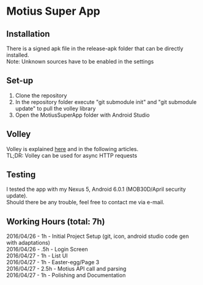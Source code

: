 # Motius Super App

## Installation
There is a signed apk file in the release-apk folder that can be directly installed.<br/>
Note: Unknown sources have to be enabled in the settings

## Set-up
1) Clone the repository<br/>
2) In the repository folder execute "git submodule init" and "git submodule update" to pull the volley library<br/>
3) Open the MotiusSuperApp folder with Android Studio<br/>

## Volley
Volley is explained [here](http://developer.android.com/intl/es/training/volley/index.html) and in the following articles.<br/>
TL;DR: Volley can be used for async HTTP requests

## Testing
I tested the app with my Nexus 5, Android 6.0.1 (MOB30D/April security update).<br/>
Should there be any trouble, feel free to contact me via e-mail.

## Working Hours (total: 7h)
2016/04/26 - 1h - Initial Project Setup (git, icon, android studio code gen with adaptations)<br/>
2016/04/26 - .5h - Login Screen<br/>
2016/04/27 - 1h - List UI<br/>
2016/04/27 - 1h - Easter-egg/Page 3<br/>
2016/04/27 - 2.5h - Motius API call and parsing<br/>
2016/04/27 - 1h - Polishing and Documentation<br/>
